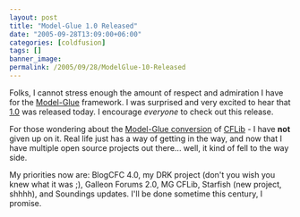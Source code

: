```yaml
---
layout: post
title: "Model-Glue 1.0 Released"
date: "2005-09-28T13:09:00+06:00"
categories: [coldfusion]
tags: []
banner_image: 
permalink: /2005/09/28/ModelGlue-10-Released
---
```


Folks, I cannot stress enough the amount of respect and admiration I have for the <a href="http://www.model-glue.com">Model-Glue</a> framework. I was surprised and very excited to hear that <a href="http://www.model-glue.com/index.cfm?mode=entry&entry=9D495E59-E081-2BAC-693525110654574B">1.0</a> was released today. I encourage <i>everyone</i> to check out this release.

For those wondering about the <a href="http://mg.cflib.org">Model-Glue conversion</a> of <a href="http://www.cflib.org">CFLib</a> - I have <b>not</b> given up on it. Real life just has a way of getting in the way, and now that I have multiple open source projects out there... well, it kind of fell to the way side. 

My priorities now are: BlogCFC 4.0, my DRK project (don't you wish you knew what it was ;), Galleon Forums 2.0, MG CFLib, Starfish (new project, shhhh), and Soundings updates. I'll be done sometime this century, I promise.